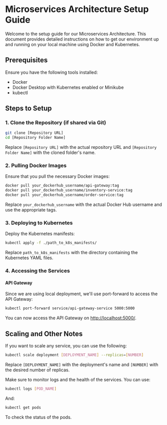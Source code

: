 # Microservices Architecture Setup Guide

Welcome to the setup guide for our Microservices Architecture. This document provides detailed instructions on how to get our environment up and running on your local machine using Docker and Kubernetes.

## Prerequisites

Ensure you have the following tools installed:

- Docker
- Docker Desktop with Kubernetes enabled or Minikube
- kubectl

## Steps to Setup

### 1. Clone the Repository (if shared via Git)

```bash
git clone [Repository URL]
cd [Repository Folder Name]
```

Replace `[Repository URL]` with the actual repository URL and `[Repository Folder Name]` with the cloned folder's name.

### 2. Pulling Docker Images

Ensure that you pull the necessary Docker images:

```bash
docker pull your_dockerhub_username/api-gateway:tag
docker pull your_dockerhub_username/inventory-service:tag
docker pull your_dockerhub_username/order-service:tag
```

Replace `your_dockerhub_username` with the actual Docker Hub username and use the appropriate tags.

### 3. Deploying to Kubernetes

Deploy the Kubernetes manifests:

```bash
kubectl apply -f ./path_to_k8s_manifests/
```

Replace `path_to_k8s_manifests` with the directory containing the Kubernetes YAML files.

### 4. Accessing the Services

#### API Gateway

Since we are using local deployment, we'll use port-forward to access the API Gateway:

```bash
kubectl port-forward service/api-gateway-service 5000:5000
```

You can now access the API Gateway on [http://localhost:5000/](http://localhost:5000/).

## Scaling and Other Notes

If you want to scale any service, you can use the following:

```bash
kubectl scale deployment [DEPLOYMENT_NAME] --replicas=[NUMBER]
```

Replace `[DEPLOYMENT_NAME]` with the deployment's name and `[NUMBER]` with the desired number of replicas.

Make sure to monitor logs and the health of the services. You can use:

```bash
kubectl logs [POD_NAME]
```

And:

```bash
kubectl get pods
```

To check the status of the pods.
